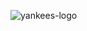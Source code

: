 ![yankees-logo](https://user-images.githubusercontent.com/87139782/125086241-6e4b9f80-e099-11eb-8309-1ce84ee2872b.png)
